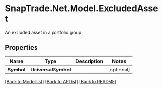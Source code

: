 # SnapTrade.Net.Model.ExcludedAsset
An excluded asset in a portfolio group

## Properties

Name | Type | Description | Notes
------------ | ------------- | ------------- | -------------
**Symbol** | **UniversalSymbol** |  | [optional] 

[[Back to Model list]](../README.md#documentation-for-models) [[Back to API list]](../README.md#documentation-for-api-endpoints) [[Back to README]](../README.md)

